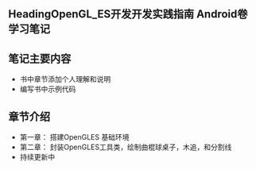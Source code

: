 ## HeadingOpenGL_ES开发开发实践指南 Android卷 学习笔记

## 笔记主要内容
 * 书中章节添加个人理解和说明
 * 编写书中示例代码

## 章节介绍

 * 第一章： 搭建OpenGLES 基础环境
 * 第二章： 封装OpenGLES工具类，绘制曲棍球桌子，木追，和分割线
 * 持续更新中
